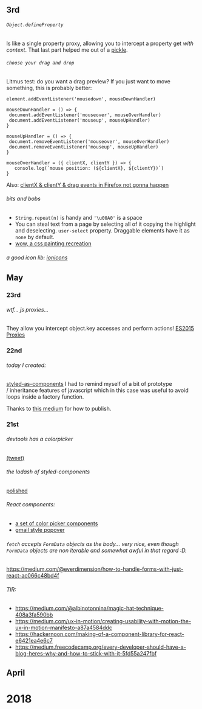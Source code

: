 ## 3rd

###### `Object.defineProperty`
Is like a single property proxy, allowing you to intercept a property get _with context_. That last part helped me out of a [pickle](https://stackoverflow.com/questions/50150554/add-function-to-constructor-prototype-with-method-with-access-to-this-from-const/50151472#50151472). 

###### `choose your drag and drop`
Litmus test: do you want a drag preview? If you just want to move something, this is probably better: 
```
element.addEventListener('mousedown', mouseDownHandler)

mouseDownHandler = () => {
 document.addEventListener('mouseover', mouseOverHandler)
 document.addEventListener('mouseup', mouseUpHandler)
}

mouseUpHandler = () => {
 document.removeEventListener('mouseover', mouseOverHandler)
 document.removeEventListener('mouseup', mouseUpHandler)
}

mouseOverHandler = ({ clientX, clientY }) => {
   console.log(`mouse position: (${clientX}, ${clientY})`)
}
```
Also: [clientX & clientY & drag events in Firefox not gonna happen](https://twitter.com/dan_abramov/status/529048892189724673)

###### bits and bobs
- `String.repeat(n)` is handy and `'\u00A0'` is a space  
- You can steal text from a page by selecting all of it copying the highlight and deselecting. `user-select` property. Draggable elements have it as `none` by default. 
-  [wow, a css painting recreation](http://diana-adrianne.com/purecss-francine/)

###### a good icon lib: [ionicons](http://ionicons.com/)

## May

### 23rd

###### wtf... js proxies... 
They allow you intercept object.key accesses and perform actions! [ES2015 Proxies](https://developers.google.com/web/updates/2016/02/es2015-proxies)

### 22nd

###### today I created: 
[styled-as-components](https://www.npmjs.com/package/styled-as-components) I had to remind myself of a bit of prototype / inheritance features of javascript which in this case was useful to avoid loops inside a factory function. 

Thanks to [this medium](https://medium.com/@BrodaNoel/how-to-create-a-react-component-and-publish-it-in-npm-668ad7d363ce) for how to publish. 

### 21st 

###### devtools has a colorpicker 
[(tweet)](https://twitter.com/danztweet/status/987602024597409797)

###### the lodash of styled-components
[polished](https://polished.js.org/)

###### React components: 
- [a set of color picker components](https://github.com/casesandberg/react-color/)
- [gmail style popover](https://github.com/sasha240100/react-rectangle-popup-menu)

###### `fetch` accepts `FormData` objects as the body... very nice, even though `FormData` objects are non iterable and somewhat awful in that regard :D. 
https://medium.com/@everdimension/how-to-handle-forms-with-just-react-ac066c48bd4f

###### TIR:
- https://medium.com/@albinotonnina/magic-hat-technique-408a3fa590bb  
- https://medium.com/ux-in-motion/creating-usability-with-motion-the-ux-in-motion-manifesto-a87a4584ddc
- https://hackernoon.com/making-of-a-component-library-for-react-e6421ea4e6c7
- https://medium.freecodecamp.org/every-developer-should-have-a-blog-heres-why-and-how-to-stick-with-it-5fd55a247fbf


## April

# 2018
